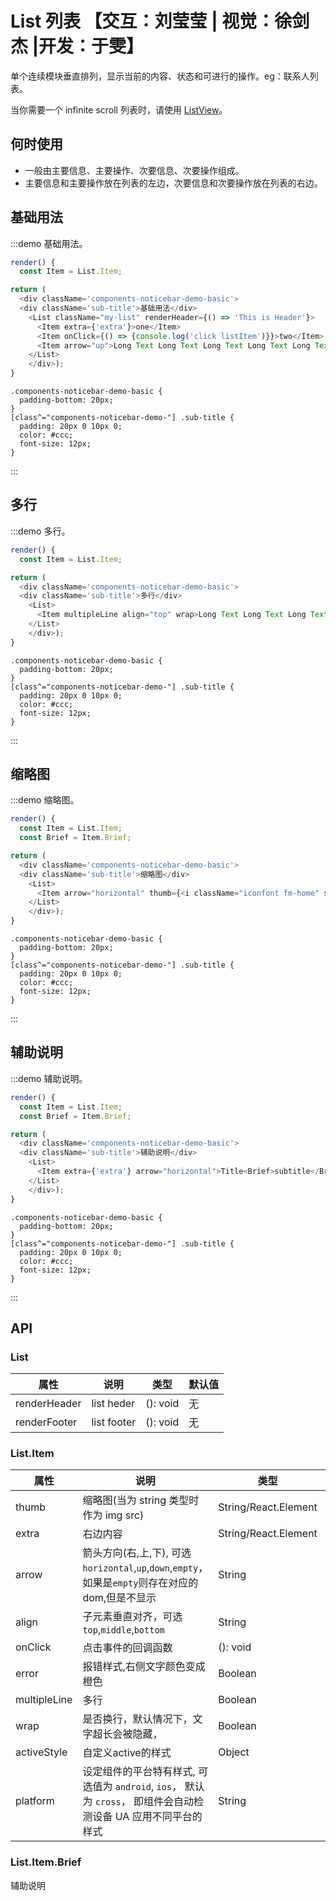 # List 列表 【交互：刘莹莹 | 视觉：徐剑杰 |开发：于雯】

单个连续模块垂直排列，显示当前的内容、状态和可进行的操作。eg：联系人列表。

当你需要一个 infinite scroll 列表时，请使用 [ListView](待开发)。

## 何时使用

- 一般由主要信息、主要操作、次要信息、次要操作组成。
- 主要信息和主要操作放在列表的左边，次要信息和次要操作放在列表的右边。

## 基础用法

:::demo 基础用法。
```js
render() {
  const Item = List.Item;

return (
  <div className='components-noticebar-demo-basic'>
  <div className='sub-title'>基础用法</div>
    <List className="my-list" renderHeader={() => 'This is Header'}>
      <Item extra={'extra'}>one</Item>
      <Item onClick={() => {console.log('click listItem')}}>two</Item>
      <Item arrow="up">Long Text Long Text Long Text Long Text Long Text Long Text</Item>
    </List>
    </div>);
}
```

```less
.components-noticebar-demo-basic {
  padding-bottom: 20px;
}
[class^="components-noticebar-demo-"] .sub-title {
  padding: 20px 0 10px 0;
  color: #ccc;
  font-size: 12px;
}
```
:::

## 多行

:::demo 多行。
```js
render() {
  const Item = List.Item;

return (
  <div className='components-noticebar-demo-basic'>
  <div className='sub-title'>多行</div>
    <List>
      <Item multipleLine align="top" wrap>Long Text Long Text Long Text Long Text Long Text Long Text</Item>
    </List>
    </div>);
}
```

```less
.components-noticebar-demo-basic {
  padding-bottom: 20px;
}
[class^="components-noticebar-demo-"] .sub-title {
  padding: 20px 0 10px 0;
  color: #ccc;
  font-size: 12px;
}
```
:::

## 缩略图

:::demo 缩略图。
```js
render() {
  const Item = List.Item;
  const Brief = Item.Brief;

return (
  <div className='components-noticebar-demo-basic'>
  <div className='sub-title'>缩略图</div>
    <List>
      <Item arrow="horizontal" thumb={<i className="iconfont fm-home" style={{color: '#337eff'}}></i>}>Title</Item>
    </List>
    </div>);
}
```

```less
.components-noticebar-demo-basic {
  padding-bottom: 20px;
}
[class^="components-noticebar-demo-"] .sub-title {
  padding: 20px 0 10px 0;
  color: #ccc;
  font-size: 12px;
}
```
:::

## 辅助说明

:::demo 辅助说明。
```js
render() {
  const Item = List.Item;
  const Brief = Item.Brief;

return (
  <div className='components-noticebar-demo-basic'>
  <div className='sub-title'>辅助说明</div>
    <List>
      <Item extra={'extra'} arrow="horizontal">Title<Brief>subtitle</Brief></Item>
    </List>
    </div>);
}
```

```less
.components-noticebar-demo-basic {
  padding-bottom: 20px;
}
[class^="components-noticebar-demo-"] .sub-title {
  padding: 20px 0 10px 0;
  color: #ccc;
  font-size: 12px;
}
```
:::


## API

### List

|属性 | 说明 | 类型 | 默认值|
|----|-----|------|------|
| renderHeader       | list heder  | (): void |  无  |
| renderFooter       | list footer  | (): void |  无  |

### List.Item

|属性 | 说明 | 类型 | 默认值|
|----|-----|------|------|
| thumb       | 缩略图(当为 string 类型时作为 img src)  | String/React.Element |  无  |
| extra      | 右边内容        | String/React.Element |  无  |
| arrow      | 箭头方向(右,上,下), 可选`horizontal`,`up`,`down`,`empty`，如果是`empty`则存在对应的dom,但是不显示   | String |   无  |
| align    |  子元素垂直对齐，可选`top`,`middle`,`bottom`  | String   | `middle` |
| onClick    | 点击事件的回调函数 | (): void |  无  |
| error    | 报错样式,右侧文字颜色变成橙色 | Boolean  | `false`  |
| multipleLine    | 多行 | Boolean  | `false`  |
| wrap    | 是否换行，默认情况下，文字超长会被隐藏， | Boolean  | `false`  |
| activeStyle    | 自定义active的样式 | Object  |   |
| platform  |  设定组件的平台特有样式, 可选值为 `android`, `ios`， 默认为 `cross`， 即组件会自动检测设备 UA 应用不同平台的样式    | String | `'cross'`|

### List.Item.Brief

辅助说明